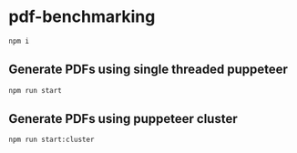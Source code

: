 # pdf-benchmarking

```sh
npm i
```


## Generate PDFs using single threaded puppeteer
```sh
npm run start
```

## Generate PDFs using puppeteer cluster
```sh
npm run start:cluster
```